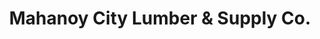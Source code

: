 ---
title: "Mahanoy City Lumber & Supply Co."
url: /mahanoy-city/mahanoy-city-lumber-and-supply-co/
shop: hardware
---